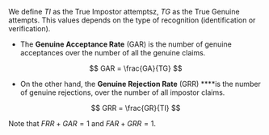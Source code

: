 We define $TI$ as the True Impostor attemptsz, $TG$ as the True Genuine attempts. This values depends on the type of recognition (identification or verification).

- The **Genuine Acceptance Rate** (GAR) is the number of genuine acceptances over the number of all the genuine claims.

$$
GAR = \frac{GA}{TG}
$$

- On the other hand, the **Genuine Rejection Rate** (GRR) ****is the number of genuine rejections, over the number of all impostor claims.

$$
GRR = \frac{GR}{TI}
$$

Note that $FRR + GAR = 1$ and $FAR + GRR = 1$. 
